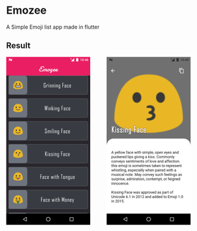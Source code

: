 # Emozee

A Simple Emoji list app made in flutter

## Result

<img src="./github/images/list_page.png" width="225" style="margin-right: 20px"/> <img src="./github/images/detail_page.png" width="225" style="margin-left: 20px"/> 
